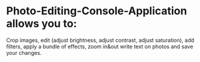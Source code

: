 # Photo-Editing-Console-Application allows you to: 
Crop images, 
edit (adjust brightness, adjust contrast, adjust saturation),
add filters,
apply a bundle of effects,
zoom in&out
write text on photos and save your changes.
